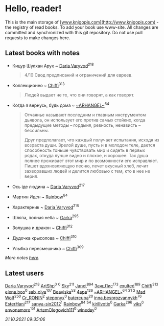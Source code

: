 # Hello, reader!
This is the main storage of [www.knigopis.com](http://www.knigopis.com) - the registry of read books.
To add your book use www-site. All changes are committed and synchronized with this git repository.
Do not use pull requests to make changes here.


## Latest books with notes
* Кицур Шулхан Арух ~ [Daria Varyvod](users/829/829893410524253-facebook)<sup>218</sup>
    > 4/10 Свод предписаний и ограничений для евреев.

* Коллекционео ~ [Chiffi](users/105/105831994080785626680-google)<sup>313</sup>
    > Людей выдает не то, что они говорят, а как говорят.

* Когда я вернусь, будь дома ~ [~ARHANGEL~](users/642/64251996-vkontakte)<sup>64</sup>
    > Отчаянье называют последним и главным инструментом дьявола, он использует его против самых стойких, когда предыдущие методы – гордыня, ревность, ненависть – бессильны.
    > 
    > Друг предполагает, что каждый получает испытания, исходя из возраста души. Зрелой душе, пусть и в молодом теле, дается способность тоньше чувствовать мир и сидеть в первых рядах, откуда лучше видно и плохое, и хорошее. Так душа полнее проживает этот мир и по возможности его исправляет. Пишет вдохновляющую песню, печет вкусный хлеб, лечит захворавших людей и делится любовью с тем, кто в нее не верил.

* Ось іде людина ~ [Daria Varyvod](users/829/829893410524253-facebook)<sup>217</sup>

* Мартин Иден ~ [Rainbow](users/109/109787328219839805802-google)<sup>84</sup>

* Характерник ~ [Daria Varyvod](users/829/829893410524253-facebook)<sup>216</sup>

* Шляпа, полная неба ~ [Garka](users/115/115753719718250012620-google)<sup>295</sup>

* Золушка и дракон ~ [Chiffi](users/105/105831994080785626680-google)<sup>312</sup>

* Дудочка крысолова ~ [Chiffi](users/105/105831994080785626680-google)<sup>310</sup>

* Улыбка пересмешника ~ [Chiffi](users/105/105831994080785626680-google)<sup>309</sup>


_More notes [here](latest_books_with_notes.md)._


## Latest users
[Daria Varyvod](users/829/829893410524253-facebook)<sup>218</sup> 
[ArtShp](users/108/108555122591492235889-google)<sup>0</sup> 
[](users/483/483675196-vkontakte)<sup>0</sup> 
[Sky](users/118/118049897850017649660-googleplus)<sup>211</sup> 
[Janet](users/108/108113656204404967440-google)<sup>894</sup> 
[ЗаяцЛис](users/112/112388384595246311466-google)<sup>173</sup> 
[exulted](users/100/100599204551896265722-google)<sup>189</sup> 
[Chiffi](users/105/105831994080785626680-google)<sup>313</sup> 
[elena.boo](users/455/4558179214240383-facebook)<sup>0</sup> 
[sab_olya](users/139/139338401-vkontakte)<sup>107</sup> 
[Beaviska](users/102/10202544960024508-facebook)<sup>53</sup> 
[4apa](users/117/117392596378069249667-google)<sup>126</sup> 
[~ARHANGEL~](users/642/64251996-vkontakte)<sup>64</sup> 
[](users/242/2429115410558517-facebook)<sup>21</sup> 
[](users/101/101113826695860472422-google)<sup>2</sup> 
[Mad Wolf](users/947/94738840-vkontakte)<sup>250</sup> 
[Cr_RONIN](users/112/112090473416384685204-google)<sup>2</sup> 
[steponyx](users/171/171983710-vkontakte)<sup>0</sup> 
[butercupa](users/193/193697993-vkontakte)<sup>20</sup> 
[inna.besprozvannykh](users/733/73323849-yandex)<sup>76</sup> 
[EsterHani](users/305/30558181-vkontakte)<sup>217</sup> 
[sanya-sin2012](users/181/181853639-yandex)<sup>1</sup> 
[Rainbow](users/109/109787328219839805802-google)<sup>84</sup> 
[](users/153/1537586159620888-facebook)<sup>54</sup> 
[kirillvotix](users/558/55867477-vkontakte)<sup>0</sup> 
[Garka](users/115/115753719718250012620-google)<sup>296</sup> 
[viks](users/104/104718659356468650159-google)<sup>0</sup> 
[anvonamore](users/595/5957175-vkontakte)<sup>151</sup> 
[ArtemOlegovich111](users/141/1416013121-yandex)<sup>0</sup> 
[wineday](users/109/109177413698288038104-google)<sup>0</sup> 


_31.10.2021 09:35:06_
